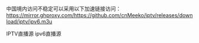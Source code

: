 中国境内访问不稳定可以采用以下加速链接访问：https://mirror.ghproxy.com/https://github.com/cnMeeko/iptv/releases/download/iptv/ipv6.m3u

IPTV直播源
ipv6直播源
